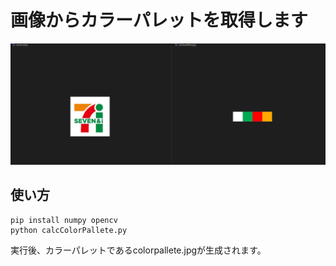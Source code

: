 # 画像からカラーパレットを取得します

 ![seven_cp](seven_cp.png)

 ## 使い方

 ```
 pip install numpy opencv
 python calcColorPallete.py
 ```

 実行後、カラーパレットであるcolorpallete.jpgが生成されます。　　